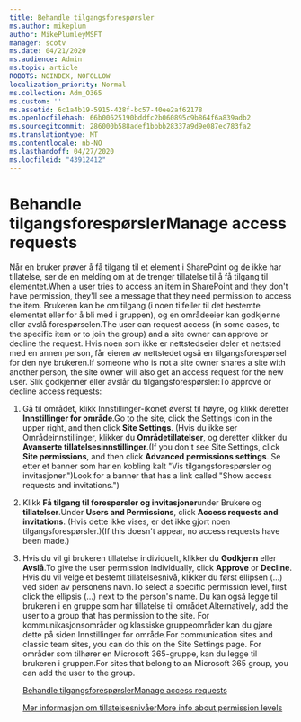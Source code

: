 ```yaml
---
title: Behandle tilgangsforespørsler
ms.author: mikeplum
author: MikePlumleyMSFT
manager: scotv
ms.date: 04/21/2020
ms.audience: Admin
ms.topic: article
ROBOTS: NOINDEX, NOFOLLOW
localization_priority: Normal
ms.collection: Adm_O365
ms.custom: ''
ms.assetid: 6c1a4b19-5915-428f-bc57-40ee2af62178
ms.openlocfilehash: 66b00625190bddfc2b060895c9b864f6a839adb2
ms.sourcegitcommit: 286000b588adef1bbbb28337a9d9e087ec783fa2
ms.translationtype: MT
ms.contentlocale: nb-NO
ms.lasthandoff: 04/27/2020
ms.locfileid: "43912412"
---
```

# <a name="manage-access-requests"></a><span data-ttu-id="2a862-102">Behandle tilgangsforespørsler</span><span class="sxs-lookup"><span data-stu-id="2a862-102">Manage access requests</span></span>

<span data-ttu-id="2a862-103">Når en bruker prøver å få tilgang til et element i SharePoint og de ikke har tillatelse, ser de en melding om at de trenger tillatelse til å få tilgang til elementet.</span><span class="sxs-lookup"><span data-stu-id="2a862-103">When a user tries to access an item in SharePoint and they don't have permission, they'll see a message that they need permission to access the item.</span></span> <span data-ttu-id="2a862-104">Brukeren kan be om tilgang (i noen tilfeller til det bestemte elementet eller for å bli med i gruppen), og en områdeeier kan godkjenne eller avslå forespørselen.</span><span class="sxs-lookup"><span data-stu-id="2a862-104">The user can request access (in some cases, to the specific item or to join the group) and a site owner can approve or decline the request.</span></span> <span data-ttu-id="2a862-105">Hvis noen som ikke er nettstedseier deler et nettsted med en annen person, får eieren av nettstedet også en tilgangsforespørsel for den nye brukeren.</span><span class="sxs-lookup"><span data-stu-id="2a862-105">If someone who is not a site owner shares a site with another person, the site owner will also get an access request for the new user.</span></span> <span data-ttu-id="2a862-106">Slik godkjenner eller avslår du tilgangsforespørsler:</span><span class="sxs-lookup"><span data-stu-id="2a862-106">To approve or decline access requests:</span></span>
  
1. <span data-ttu-id="2a862-107">Gå til området, klikk Innstillinger-ikonet øverst til høyre, og klikk deretter **Innstillinger for område**.</span><span class="sxs-lookup"><span data-stu-id="2a862-107">Go to the site, click the Settings icon in the upper right, and then click **Site Settings**.</span></span> <span data-ttu-id="2a862-108">(Hvis du ikke ser Områdeinnstillinger, klikker du **Områdetillatelser**, og deretter klikker du **Avanserte tillatelsesinnstillinger**.</span><span class="sxs-lookup"><span data-stu-id="2a862-108">(If you don't see Site Settings, click **Site permissions**, and then click **Advanced permissions settings**.</span></span> <span data-ttu-id="2a862-109">Se etter et banner som har en kobling kalt "Vis tilgangsforespørsler og invitasjoner.")</span><span class="sxs-lookup"><span data-stu-id="2a862-109">Look for a banner that has a link called "Show access requests and invitations.")</span></span>
    
2. <span data-ttu-id="2a862-110">Klikk **Få tilgang til forespørsler og invitasjoner**under Brukere og **tillatelser**.</span><span class="sxs-lookup"><span data-stu-id="2a862-110">Under **Users and Permissions**, click **Access requests and invitations**.</span></span> <span data-ttu-id="2a862-111">(Hvis dette ikke vises, er det ikke gjort noen tilgangsforespørsler.)</span><span class="sxs-lookup"><span data-stu-id="2a862-111">(If this doesn't appear, no access requests have been made.)</span></span>
    
3. <span data-ttu-id="2a862-112">Hvis du vil gi brukeren tillatelse individuelt, klikker du **Godkjenn** eller **Avslå**.</span><span class="sxs-lookup"><span data-stu-id="2a862-112">To give the user permission individually, click **Approve** or **Decline**.</span></span> <span data-ttu-id="2a862-113">Hvis du vil velge et bestemt tillatelsesnivå, klikker du først ellipsen (...) ved siden av personens navn.</span><span class="sxs-lookup"><span data-stu-id="2a862-113">To select a specific permission level, first click the ellipsis (...) next to the person's name.</span></span> <span data-ttu-id="2a862-114">Du kan også legge til brukeren i en gruppe som har tillatelse til området.</span><span class="sxs-lookup"><span data-stu-id="2a862-114">Alternatively, add the user to a group that has permission to the site.</span></span> <span data-ttu-id="2a862-115">For kommunikasjonsområder og klassiske gruppeområder kan du gjøre dette på siden Innstillinger for område.</span><span class="sxs-lookup"><span data-stu-id="2a862-115">For communication sites and classic team sites, you can do this on the Site Settings page.</span></span> <span data-ttu-id="2a862-116">For områder som tilhører en Microsoft 365-gruppe, kan du legge til brukeren i gruppen.</span><span class="sxs-lookup"><span data-stu-id="2a862-116">For sites that belong to an Microsoft 365 group, you can add the user to the group.</span></span>
    
    [<span data-ttu-id="2a862-117">Behandle tilgangsforespørsler</span><span class="sxs-lookup"><span data-stu-id="2a862-117">Manage access requests </span></span>](https://go.microsoft.com/fwlink/?linkid=2008747)
    
    [<span data-ttu-id="2a862-118">Mer informasjon om tillatelsesnivåer</span><span class="sxs-lookup"><span data-stu-id="2a862-118">More info about permission levels</span></span>](https://go.microsoft.com/fwlink/?linkid=867071)
    

